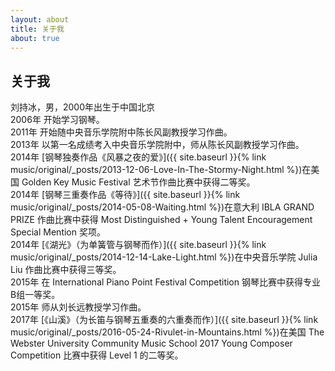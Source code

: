 ```yaml
---
layout: about
title: 关于我
about: true
---
```


## 关于我

刘持冰，男，2000年出生于中国北京   
2006年 开始学习钢琴。   
2011年 开始随中央音乐学院附中陈长风副教授学习作曲。   
2013年 以第一名成绩考入中央音乐学院附中，师从陈长风副教授学习作曲。   
2014年 [钢琴独奏作品《风暴之夜的爱》]({{ site.baseurl }}{% link music/original/_posts/2013-12-06-Love-In-The-Stormy-Night.html %})在美国 Golden Key Music Festival 艺术节作曲比赛中获得二等奖。   
2014年 [钢琴三重奏作品《等待》]({{ site.baseurl }}{% link music/original/_posts/2014-05-08-Waiting.html %})在意大利 IBLA GRAND PRIZE 作曲比赛中获得 Most Distinguished + Young Talent Encouragement Special Mention 奖项。   
2014年 [《湖光》（为单簧管与钢琴而作）]({{ site.baseurl }}{% link music/original/_posts/2014-12-14-Lake-Light.html %})在中央音乐学院 Julia Liu 作曲比赛中获得三等奖。   
2015年 在 International Piano Point Festival Competition 钢琴比赛中获得专业B组一等奖。   
2015年 师从刘长远教授学习作曲。   
2017年 [《山溪》（为长笛与钢琴五重奏的六重奏而作）]({{ site.baseurl }}{% link music/original/_posts/2016-05-24-Rivulet-in-Mountains.html %})在美国 The Webster University Community Music School 2017 Young Composer Competition 比赛中获得 Level 1 的二等奖。
